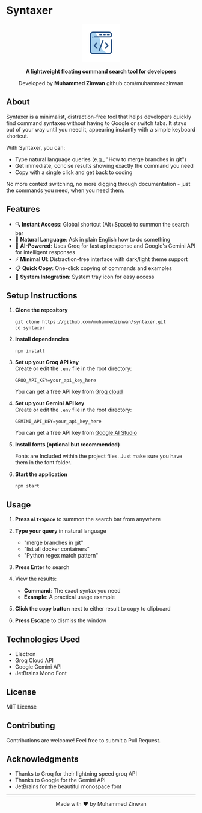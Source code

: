 # Syntaxer

<p align="center">
  <img src="icon.png" alt="Syntaxer Logo" width="100" height="100">
</p>

<p align="center">
  <b>A lightweight floating command search tool for developers</b>
</p>

<p align="center">
  Developed by <b>Muhammed Zinwan</b>
  github.com/muhammedzinwan
</p>

## About

Syntaxer is a minimalist, distraction-free tool that helps developers quickly find command syntaxes without having to Google or switch tabs. It stays out of your way until you need it, appearing instantly with a simple keyboard shortcut.

With Syntaxer, you can:
- Type natural language queries (e.g., "How to merge branches in git")
- Get immediate, concise results showing exactly the command you need
- Copy with a single click and get back to coding

No more context switching, no more digging through documentation - just the commands you need, when you need them.

## Features

- 🔍 **Instant Access**: Global shortcut (Alt+Space) to summon the search bar
- 💬 **Natural Language**: Ask in plain English how to do something
- 🧠 **AI-Powered**: Uses Groq for fast api response and Google's Gemini API for intelligent responses
- ⚡ **Minimal UI**: Distraction-free interface with dark/light theme support
- 📋 **Quick Copy**: One-click copying of commands and examples
- 🔄 **System Integration**: System tray icon for easy access

## Setup Instructions

1. **Clone the repository**
   ```
   git clone https://github.com/muhammedzinwan/syntaxer.git
   cd syntaxer
   ```

2. **Install dependencies**
   ```
   npm install
   ```
3. **Set up your Groq API key**  
   Create or edit the `.env` file in the root directory:
   ```
   GROQ_API_KEY=your_api_key_here
   ```
   You can get a free API key from [Groq cloud](https://console.groq.com/keys)

3. **Set up your Gemini API key**  
   Create or edit the `.env` file in the root directory:
   ```
   GEMINI_API_KEY=your_api_key_here
   ```
   You can get a free API key from [Google AI Studio](https://aistudio.google.com/app/apikey)

4. **Install fonts (optional but recommended)**

   Fonts are Included within the project files. Just make sure you have them in the font folder. 

5. **Start the application**
   ```
   npm start
   ```

## Usage

1. **Press `Alt+Space`** to summon the search bar from anywhere

2. **Type your query** in natural language
   - "merge branches in git"
   - "list all docker containers"
   - "Python regex match pattern"

3. **Press Enter** to search

4. View the results:
   - **Command**: The exact syntax you need
   - **Example**: A practical usage example

5. **Click the copy button** next to either result to copy to clipboard

6. **Press Escape** to dismiss the window

## Technologies Used

- Electron
- Groq Cloud API
- Google Gemini API
- JetBrains Mono Font

## License

MIT License

## Contributing

Contributions are welcome! Feel free to submit a Pull Request.

## Acknowledgments
- Thanks to Groq for their lightning speed groq API
- Thanks to Google for the Gemini API
- JetBrains for the beautiful monospace font

---

<p align="center">
  Made with ❤️ by Muhammed Zinwan
</p>
